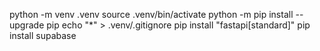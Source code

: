 python -m venv .venv
source .venv/bin/activate
python -m pip install --upgrade pip
echo "*" > .venv/.gitignore
pip install "fastapi[standard]"
pip install supabase
